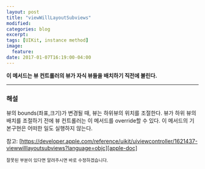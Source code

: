 ```yaml
---
layout: post
title: "viewWillLayoutSubviews"
modified:
categories: blog
excerpt:
tags: [UIKit, instance method]
image:
  feature:
date: 2017-01-07T16:19:00-04:00
---
```

**이 메서드는 뷰 컨트롤러의 뷰가 자식 뷰들을 배치하기 직전에 불린다.**

----
### 해설
뷰의 bounds(좌표,크기)가 변경될 때, 뷰는 하위뷰의 위치를 조절한다.
뷰가 하위 뷰의 배치를 조절하기 전에 뷰 컨트롤러는 이 메서드를 override할 수 있다.
이 메서드의 기본구현은 어떠한 일도 실행하지 않는다.

참고: [https://developer.apple.com/reference/uikit/uiviewcontroller/1621437-viewwilllayoutsubviews?language=objc][apple-doc]


<sub>잘못된 부분이 있다면 알려주시면 바로 수정하겠습니다.</sub>

[apple-doc]: https://developer.apple.com/reference/uikit/uiviewcontroller/1621437-viewwilllayoutsubviews?language=objc
